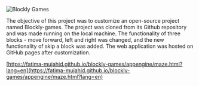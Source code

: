![Blockly Games](https://raw.githubusercontent.com/wiki/google/blockly-games/title.png)

The objective of this project was to customize an open-source project named Blockly-games. The project was cloned from its Github repository and was made running on the local machine. The functionality of three blocks - move forward, left and right was changed, and the new functionality of skip a block was added. The web application was hosted on GitHub pages after customization.

[https://fatima-mujahid.github.io/blockly-games/appengine/maze.html?lang=en](https://fatima-mujahid.github.io/blockly-games/appengine/maze.html?lang=en)
